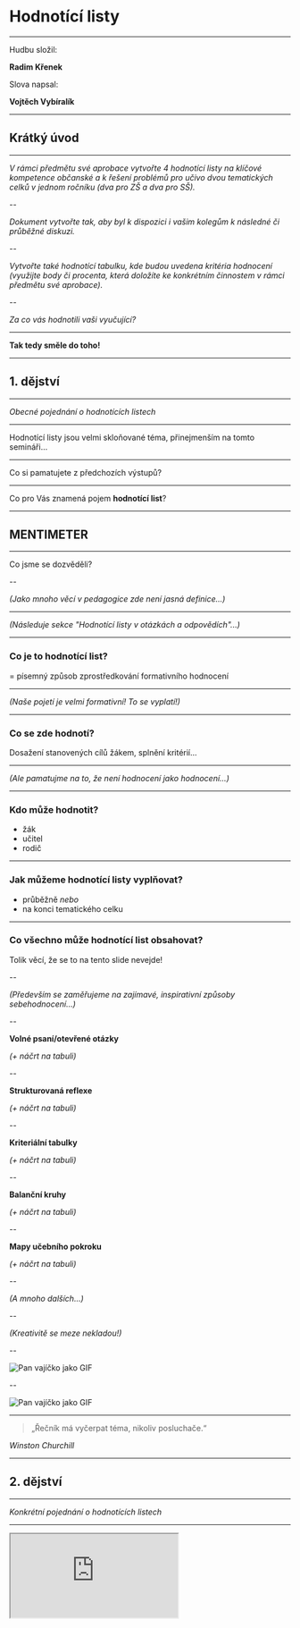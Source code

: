 # Hodnotící listy

---

Hudbu složil:

**Radim Křenek**

Slova napsal:

**Vojtěch Vybíralík**

---

## Krátký úvod

---

*V rámci předmětu své aprobace vytvořte 4 hodnotící listy na klíčové kompetence občanské a k řešení problémů pro učivo dvou tematických celků v jednom ročníku (dva pro ZŠ a dva pro SŠ).*

--

*Dokument vytvořte tak, aby byl k dispozici i vašim kolegům k následné či průběžné diskuzi.*

--

*Vytvořte také hodnotící tabulku, kde budou uvedena kritéria hodnocení (využijte body či procenta, která doložíte ke konkrétním činnostem v rámci předmětu své aprobace).*

--

*Za co vás hodnotili vaši vyučující?*

---

**Tak tedy směle do toho!**

---

## 1. dějství

<hr>

*Obecné pojednání o hodnotících listech*

---

Hodnotící listy jsou velmi skloňované téma, přinejmenším na tomto semináři...

---

Co si pamatujete z předchozích výstupů?

<hr>

Co pro Vás znamená pojem **hodnotící list**?

---

## MENTIMETER

---

Co jsme se dozvěděli?

--

*(Jako mnoho věcí v pedagogice zde není jasná definice...)*

---

*(Následuje sekce "Hodnotící listy v otázkách a odpovědích"...)*

---

### Co je to hodnotící list?

= písemný způsob zprostředkování formativního hodnocení <!-- .element: class="fragment" data-fragment-index="2" -->

---

*(Naše pojetí je velmi formativní! To se vyplatí!)*

---

### Co se zde hodnotí?

Dosažení stanovených cílů žákem, splnění kritérií... <!-- .element: class="fragment" data-fragment-index="2" -->

---

*(Ale pamatujme na to, že není hodnocení jako hodnocení...)*

---

### Kdo může hodnotit?

- žák <!-- .element: class="fragment" data-fragment-index="2" -->
- učitel <!-- .element: class="fragment" data-fragment-index="3" -->
- rodič <!-- .element: class="fragment" data-fragment-index="4" -->

---

### Jak můžeme hodnotící listy vyplňovat?

- průběžně _nebo_ <!-- .element: class="fragment" data-fragment-index="2" -->
- na konci tematického celku <!-- .element: class="fragment" data-fragment-index="3" -->

---

### Co všechno může hodnotící list obsahovat?

Tolik věcí, že se to na tento slide nevejde!

--

*(Především se zaměřujeme na zajímavé, inspirativní způsoby sebehodnocení...)*

--

**Volné psaní/otevřené otázky**

*(+ náčrt na tabuli)*

--

**Strukturovaná reflexe**

*(+ náčrt na tabuli)*

--

**Kriteriální tabulky**

*(+ náčrt na tabuli)*

--

**Balanční kruhy**

*(+ náčrt na tabuli)*

--

**Mapy učebního pokroku**

*(+ náčrt na tabuli)*

--

*(A mnoho dalších...)*

--

*(Kreativitě se meze nekladou!)*

--

<img src="https://i.makeagif.com/media/3-12-2016/KTGcHm.gif" alt="Pan vajíčko jako GIF" class="r-fit-text">

--

<img src="https://img-cdn.heureka.group/v1/5381ac27-b0b9-5ed7-8354-36c00f927115.jpg" alt="Pan vajíčko jako GIF" class="r-fit-text">

---

> „Řečník má vyčerpat téma, nikoliv posluchače.“

*Winston Churchill*

---

## 2. dějství

<hr>

*Konkrétní pojednání o hodnotících listech*

---

<iframe src="https://voivy.github.io/other/cvm-1.pdf" class="r-fit-text">
